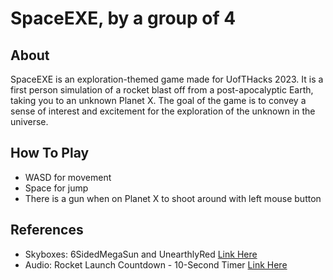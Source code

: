 # SpaceEXE, by a group of 4

## About 
SpaceEXE is an exploration-themed game made for UofTHacks 2023. It is a first person simulation of a rocket blast off from a post-apocalyptic Earth, taking you to an unknown Planet X. The goal of the game is to convey a sense of interest and excitement for the exploration of the unknown in the universe. 

## How To Play
- WASD for movement
- Space for jump
- There is a gun when on Planet X to shoot around with left mouse button

## References
- Skyboxes: 6SidedMegaSun and UnearthlyRed [Link Here](https://assetstore.unity.com/packages/2d/textures-materials/sky/skybox-series-free-103633)
- Audio: Rocket Launch Countdown - 10-Second Timer [Link Here](https://www.youtube.com/watch?v=1AUQnmHi31g&ab_channel=InstructaBeats)
